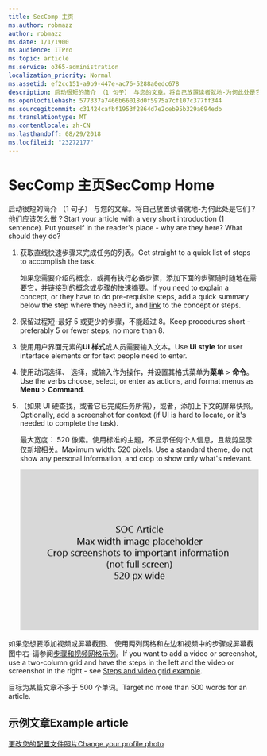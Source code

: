 ```yaml
---
title: SecComp 主页
ms.author: robmazz
author: robmazz
ms.date: 1/1/1900
ms.audience: ITPro
ms.topic: article
ms.service: o365-administration
localization_priority: Normal
ms.assetid: ef2cc151-a9b9-447e-ac76-5288a0edc678
description: 启动很短的简介 （1 句子） 与您的文章。将自己放置读者就地-为何此处是它们？他们应该怎么做？
ms.openlocfilehash: 577337a7466b66018d0f5975a7cf107c377ff344
ms.sourcegitcommit: c31424cafbf1953f2864d7e2ceb95b329a694edb
ms.translationtype: MT
ms.contentlocale: zh-CN
ms.lasthandoff: 08/29/2018
ms.locfileid: "23272177"
---
```

# <a name="seccomp-home"></a><span data-ttu-id="d3d06-105">SecComp 主页</span><span class="sxs-lookup"><span data-stu-id="d3d06-105">SecComp Home</span></span>

<span data-ttu-id="d3d06-p102">启动很短的简介 （1 句子） 与您的文章。将自己放置读者就地-为何此处是它们？他们应该怎么做？</span><span class="sxs-lookup"><span data-stu-id="d3d06-p102">Start your article with a very short introduction (1 sentence). Put yourself in the reader's place - why are they here? What should they do?</span></span> 
  
1. <span data-ttu-id="d3d06-109">获取直线快速步骤来完成任务的列表。</span><span class="sxs-lookup"><span data-stu-id="d3d06-109">Get straight to a quick list of steps to accomplish the task.</span></span>
    
    <span data-ttu-id="d3d06-110">如果您需要介绍的概念，或拥有执行必备步骤，添加下面的步骤随时随地在需要它，并[链接](https://support.office.com/article/f37e7984-cf03-4fde-92d3-82970d7e241b.aspx)到的概念或步骤的快速摘要。</span><span class="sxs-lookup"><span data-stu-id="d3d06-110">If you need to explain a concept, or they have to do pre-requisite steps, add a quick summary below the step where they need it, and [link](https://support.office.com/article/f37e7984-cf03-4fde-92d3-82970d7e241b.aspx) to the concept or steps.</span></span> 
    
2. <span data-ttu-id="d3d06-111">保留过程短-最好 5 或更少的步骤，不能超过 8。</span><span class="sxs-lookup"><span data-stu-id="d3d06-111">Keep procedures short - preferably 5 or fewer steps, no more than 8.</span></span>
    
3. <span data-ttu-id="d3d06-112">使用用户界面元素的**Ui 样式**或人员需要输入文本。</span><span class="sxs-lookup"><span data-stu-id="d3d06-112">Use **Ui style** for user interface elements or for text people need to enter.</span></span> 
    
4. <span data-ttu-id="d3d06-113">使用动词选择、 选择，或输入作为操作，并设置其格式菜单为**菜单** \> **命令**。</span><span class="sxs-lookup"><span data-stu-id="d3d06-113">Use the verbs choose, select, or enter as actions, and format menus as **Menu** \> **Command**.</span></span>
    
5. <span data-ttu-id="d3d06-114">（如果 UI 硬查找，或者它已完成任务所需），或者，添加上下文的屏幕快照。</span><span class="sxs-lookup"><span data-stu-id="d3d06-114">Optionally, add a screenshot for context (if UI is hard to locate, or it's needed to complete the task).</span></span>
    
    <span data-ttu-id="d3d06-p103">最大宽度： 520 像素。使用标准的主题，不显示任何个人信息，且裁剪显示仅新增相关。</span><span class="sxs-lookup"><span data-stu-id="d3d06-p103">Maximum width: 520 pixels. Use a standard theme, do not show any personal information, and crop to show only what's relevant.</span></span> 
    
    ![占位符的最大宽度 SOC 文章画是 520 像素](media/7d43d3be-8658-4a5b-aa15-ed62a47a2b24.png)
  
<span data-ttu-id="d3d06-118">如果您想要添加视频或屏幕截图、 使用两列网格和左边和视频中的步骤或屏幕截图中右-请参阅[步骤和视频网格示例](https://support.office.com/article/14ce8e82-efa0-47f5-bb84-94f078db3dae.aspx)。</span><span class="sxs-lookup"><span data-stu-id="d3d06-118">If you want to add a video or screenshot, use a two-column grid and have the steps in the left and the video or screenshot in the right - see [Steps and video grid example](https://support.office.com/article/14ce8e82-efa0-47f5-bb84-94f078db3dae.aspx).</span></span> 
  
<span data-ttu-id="d3d06-119">目标为某篇文章不多于 500 个单词。</span><span class="sxs-lookup"><span data-stu-id="d3d06-119">Target no more than 500 words for an article.</span></span>
  
## <a name="example-article"></a><span data-ttu-id="d3d06-120">示例文章</span><span class="sxs-lookup"><span data-stu-id="d3d06-120">Example article</span></span>

[<span data-ttu-id="d3d06-121">更改您的配置文件照片</span><span class="sxs-lookup"><span data-stu-id="d3d06-121">Change your profile photo</span></span>](https://support.office.com/article/555376e0-1fca-49ba-8434-307a0525c767)
  

